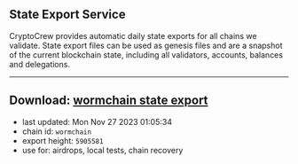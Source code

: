 ## State Export Service
CryptoCrew provides automatic daily state exports for all chains we validate. State export files can be used as genesis files and are a snapshot of the current blockchain state, including all validators, accounts, balances and delegations.

---
**Download: [wormchain state export](https://dl.ccvalidators.com/SERVICE/wormchain/wormchain_export_5905581.json)**
---

- last updated: Mon Nov 27 2023 01:05:34
- chain id: `wormchain`
- export height: `5905581`
- use for: airdrops, local tests, chain recovery
